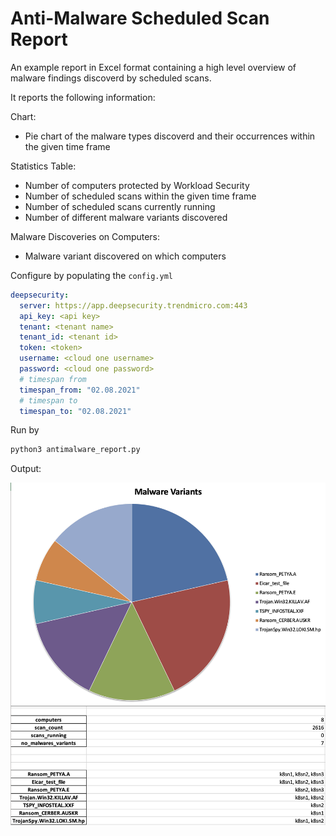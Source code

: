 # Anti-Malware Scheduled Scan Report

An example report in Excel format containing a high level overview of malware findings discoverd by scheduled scans.

It reports the following information:

Chart:

* Pie chart of the malware types discoverd and their occurrences within the given time frame

Statistics Table:

* Number of computers protected by Workload Security
* Number of scheduled scans within the given time frame
* Number of scheduled scans currently running
* Number of different malware variants discovered

Malware Discoveries on Computers:

* Malware variant discovered on which computers

Configure by populating the `config.yml`

```yaml
deepsecurity:
  server: https://app.deepsecurity.trendmicro.com:443
  api_key: <api key>
  tenant: <tenant name>
  tenant_id: <tenant id>
  token: <token>
  username: <cloud one username>
  password: <cloud one password>
  # timespan from
  timespan_from: "02.08.2021"
  # timespan to
  timespan_to: "02.08.2021"
```

Run by

```sh
python3 antimalware_report.py
```

Output:

![alt text](pie.png "Example")
